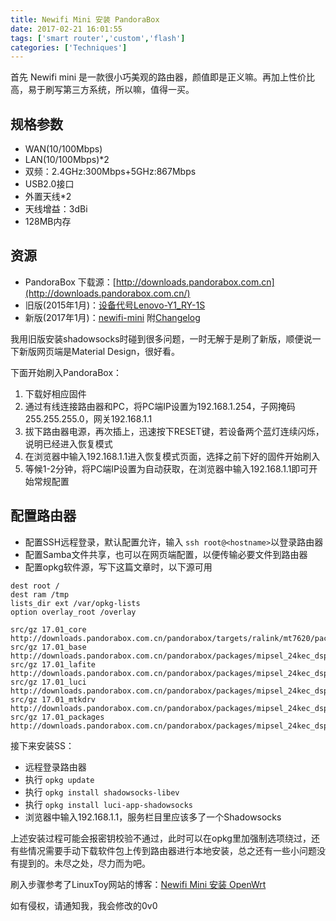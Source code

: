```yaml
---
title: Newifi Mini 安装 PandoraBox
date: 2017-02-21 16:01:55
tags: ['smart router','custom','flash']
categories: ['Techniques']
---
```


首先 Newifi mini 是一款很小巧美观的路由器，颜值即是正义嘛。再加上性价比高，易于刷写第三方系统，所以嘛，值得一买。

## 规格参数

- WAN(10/100Mbps)
- LAN(10/100Mbps)\*2
- 双频：2.4GHz:300Mbps+5GHz:867Mbps
- USB2.0接口
- 外置天线\*2
- 天线增益：3dBi
- 128MB内存

<!-- more -->

## 资源

- PandoraBox 下载源：[http://downloads.pandorabox.com.cn](http://downloads.pandorabox.com.cn/)
- 旧版(2015年1月)：[设备代号Lenovo-Y1_RY-1S](http://downloads.pandorabox.com.cn/pandorabox/Lenovo-Y1_RY-1S/)
- 新版(2017年1月)：[newifi-mini](http://downloads.pandorabox.com.cn/pandorabox-16-10-stable/targets/ralink/mt7620/PandoraBox-ralink-mt7620-newifi-mini-2017-01-03-git-6c24a7a-squashfs-sysupgrade.bin) 附[Changelog](http://downloads.pandorabox.com.cn/pandorabox-16-10-stable/changelog-16.10-stable.txt)

我用旧版安装shadowsocks时碰到很多问题，一时无解于是刷了新版，顺便说一下新版网页端是Material Design，很好看。

下面开始刷入PandoraBox：

1. 下载好相应固件
2. 通过有线连接路由器和PC，将PC端IP设置为192.168.1.254，子网掩码255.255.255.0，网关192.168.1.1
3. 拔下路由器电源，再次插上，迅速按下RESET键，若设备两个蓝灯连续闪烁，说明已经进入恢复模式
4. 在浏览器中输入192.168.1.1进入恢复模式页面，选择之前下好的固件开始刷入
5. 等候1-2分钟，将PC端IP设置为自动获取，在浏览器中输入192.168.1.1即可开始常规配置

## 配置路由器

- 配置SSH远程登录，默认配置允许，输入 `ssh root@<hostname>`以登录路由器
- 配置Samba文件共享，也可以在网页端配置，以便传输必要文件到路由器
- 配置opkg软件源，写下这篇文章时，以下源可用
```
dest root /
dest ram /tmp
lists_dir ext /var/opkg-lists
option overlay_root /overlay

src/gz 17.01_core http://downloads.pandorabox.com.cn/pandorabox/targets/ralink/mt7620/packages
src/gz 17.01_base http://downloads.pandorabox.com.cn/pandorabox/packages/mipsel_24kec_dsp/base
src/gz 17.01_lafite http://downloads.pandorabox.com.cn/pandorabox/packages/mipsel_24kec_dsp/lafite
src/gz 17.01_luci http://downloads.pandorabox.com.cn/pandorabox/packages/mipsel_24kec_dsp/luci
src/gz 17.01_mtkdrv http://downloads.pandorabox.com.cn/pandorabox/packages/mipsel_24kec_dsp/mtkdrv
src/gz 17.01_packages http://downloads.pandorabox.com.cn/pandorabox/packages/mipsel_24kec_dsp/packages
```

接下来安装SS：

- 远程登录路由器
- 执行 `opkg update`
- 执行 `opkg install shadowsocks-libev`
- 执行 `opkg install luci-app-shadowsocks`
- 浏览器中输入192.168.1.1，服务栏目里应该多了一个Shadowsocks

上述安装过程可能会报密钥校验不通过，此时可以在opkg里加强制选项绕过，还有些情况需要手动下载软件包上传到路由器进行本地安装，总之还有一些小问题没有提到的。未尽之处，尽力而为吧。

刷入步骤参考了LinuxToy网站的博客：[Newifi Mini 安装 OpenWrt](https://linuxtoy.org/archives/install-openwrt-on-newifi-mini.html)

如有侵权，请通知我，我会修改的0v0
